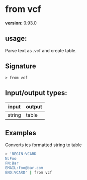 # from vcf

**version**: 0.93.0

## **usage**:

Parse text as .vcf and create table.

## Signature

`> from vcf `

## Input/output types:

| input  | output |
| ------ | ------ |
| string | table  |

## Examples

Converts ics formatted string to table

```bash
> 'BEGIN:VCARD
N:Foo
FN:Bar
EMAIL:foo@bar.com
END:VCARD' | from vcf
```
